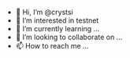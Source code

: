 - 👋 Hi, I’m @crystsi
- 👀 I’m interested in testnet
- 🌱 I’m currently learning ...
- 💞️ I’m looking to collaborate on ...
- 📫 How to reach me ...

<!---
crystsi/crystsi is a ✨ special ✨ repository because its `README.md` (this file) appears on your GitHub profile.
You can click the Preview link to take a look at your changes.
--->
